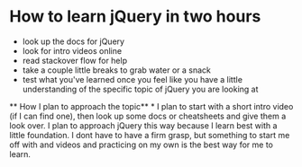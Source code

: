 # How to learn jQuery in two hours
  * look up the docs for jQuery
  * look for intro videos online
  * read stackover flow for help
  * take a couple little breaks to grab water or a snack
  * test what you've learned once you feel like you have a little understanding of the specific topic of jQuery you are looking at

  ** How I plan to approach the topic**
    * I plan to start with a short intro video (if I can find one), then look up some docs or cheatsheets and give them a look over. I plan to approach jQuery this way because I learn best with a little foundation. I dont have to have a firm grasp, but something to start me off with and videos and practicing on my own is the best way for me to learn.